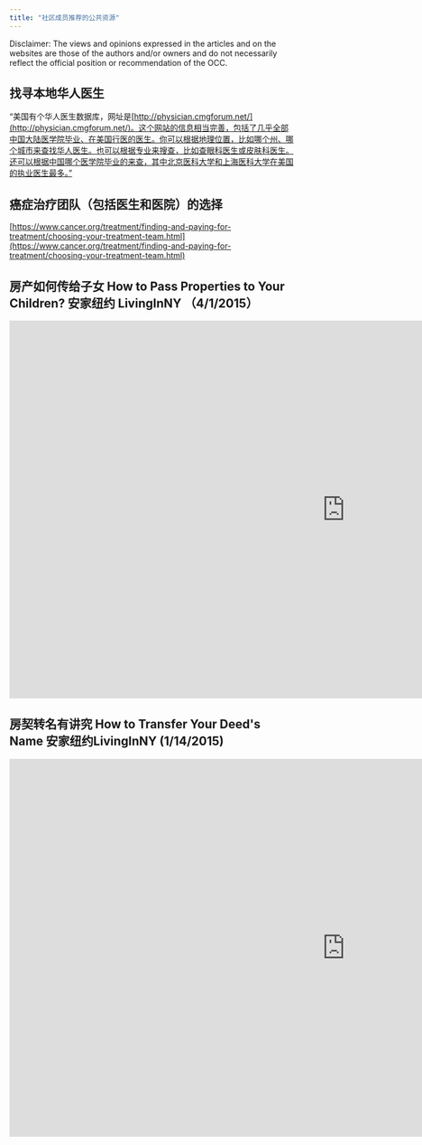 ```yaml
---
title: "社区成员推荐的公共资源"
---
```


Disclaimer: The views and opinions expressed in the articles and on the websites are those of the authors and/or owners and do not necessarily reflect the official position or recommendation of the OCC.

## 找寻本地华人医生

“美国有个华人医生数据库，网址是[http://physician.cmgforum.net/](http://physician.cmgforum.net/)。这个网站的信息相当完善，包括了几乎全部中国大陆医学院毕业、在美国行医的医生。你可以根据地理位置，比如哪个州、哪个城市来查找华人医生。也可以根据专业来搜查，比如查眼科医生或皮肤科医生。还可以根据中国哪个医学院毕业的来查，其中北京医科大学和上海医科大学在美国的执业医生最多。”

## 癌症治疗团队（包括医生和医院）的选择

[https://www.cancer.org/treatment/finding-and-paying-for-treatment/choosing-your-treatment-team.html](https://www.cancer.org/treatment/finding-and-paying-for-treatment/choosing-your-treatment-team.html)

## 房产如何传给子女 How to Pass Properties to Your Children? 安家纽约 LivingInNY （4/1/2015）

<iframe width="1189" height="669" src="https://www.youtube.com/embed/38Nm3BQmYgk" frameborder="0" allow="accelerometer; autoplay; encrypted-media; gyroscope; picture-in-picture" allowfullscreen></iframe>

## 房契转名有讲究 How to Transfer Your Deed's Name 安家纽约LivingInNY (1/14/2015)

<iframe width="1189" height="669" src="https://www.youtube.com/embed/2Tv4Ar7Hj-M" frameborder="0" allow="accelerometer; autoplay; encrypted-media; gyroscope; picture-in-picture" allowfullscreen></iframe>
